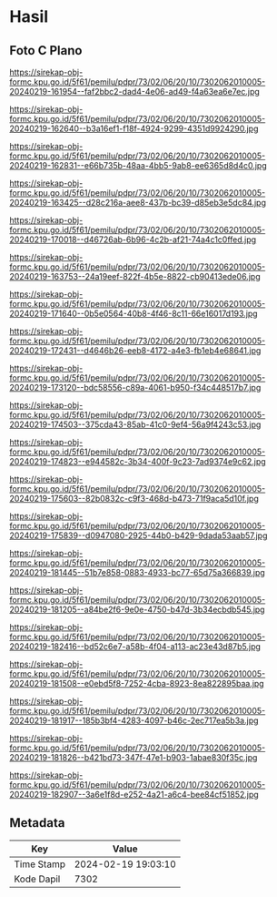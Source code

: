 # Hasil

## Foto C Plano

https://sirekap-obj-formc.kpu.go.id/5f61/pemilu/pdpr/73/02/06/20/10/7302062010005-20240219-161954--faf2bbc2-dad4-4e06-ad49-f4a63ea6e7ec.jpg

https://sirekap-obj-formc.kpu.go.id/5f61/pemilu/pdpr/73/02/06/20/10/7302062010005-20240219-162640--b3a16ef1-f18f-4924-9299-4351d9924290.jpg

https://sirekap-obj-formc.kpu.go.id/5f61/pemilu/pdpr/73/02/06/20/10/7302062010005-20240219-162831--e66b735b-48aa-4bb5-9ab8-ee6365d8d4c0.jpg

https://sirekap-obj-formc.kpu.go.id/5f61/pemilu/pdpr/73/02/06/20/10/7302062010005-20240219-163425--d28c216a-aee8-437b-bc39-d85eb3e5dc84.jpg

https://sirekap-obj-formc.kpu.go.id/5f61/pemilu/pdpr/73/02/06/20/10/7302062010005-20240219-170018--d46726ab-6b96-4c2b-af21-74a4c1c0ffed.jpg

https://sirekap-obj-formc.kpu.go.id/5f61/pemilu/pdpr/73/02/06/20/10/7302062010005-20240219-163753--24a19eef-822f-4b5e-8822-cb90413ede06.jpg

https://sirekap-obj-formc.kpu.go.id/5f61/pemilu/pdpr/73/02/06/20/10/7302062010005-20240219-171640--0b5e0564-40b8-4f46-8c11-66e16017d193.jpg

https://sirekap-obj-formc.kpu.go.id/5f61/pemilu/pdpr/73/02/06/20/10/7302062010005-20240219-172431--d4646b26-eeb8-4172-a4e3-fb1eb4e68641.jpg

https://sirekap-obj-formc.kpu.go.id/5f61/pemilu/pdpr/73/02/06/20/10/7302062010005-20240219-173120--bdc58556-c89a-4061-b950-f34c448517b7.jpg

https://sirekap-obj-formc.kpu.go.id/5f61/pemilu/pdpr/73/02/06/20/10/7302062010005-20240219-174503--375cda43-85ab-41c0-9ef4-56a9f4243c53.jpg

https://sirekap-obj-formc.kpu.go.id/5f61/pemilu/pdpr/73/02/06/20/10/7302062010005-20240219-174823--e944582c-3b34-400f-9c23-7ad9374e9c62.jpg

https://sirekap-obj-formc.kpu.go.id/5f61/pemilu/pdpr/73/02/06/20/10/7302062010005-20240219-175603--82b0832c-c9f3-468d-b473-71f9aca5d10f.jpg

https://sirekap-obj-formc.kpu.go.id/5f61/pemilu/pdpr/73/02/06/20/10/7302062010005-20240219-175839--d0947080-2925-44b0-b429-9dada53aab57.jpg

https://sirekap-obj-formc.kpu.go.id/5f61/pemilu/pdpr/73/02/06/20/10/7302062010005-20240219-181445--51b7e858-0883-4933-bc77-65d75a366839.jpg

https://sirekap-obj-formc.kpu.go.id/5f61/pemilu/pdpr/73/02/06/20/10/7302062010005-20240219-181205--a84be2f6-9e0e-4750-b47d-3b34ecbdb545.jpg

https://sirekap-obj-formc.kpu.go.id/5f61/pemilu/pdpr/73/02/06/20/10/7302062010005-20240219-182416--bd52c6e7-a58b-4f04-a113-ac23e43d87b5.jpg

https://sirekap-obj-formc.kpu.go.id/5f61/pemilu/pdpr/73/02/06/20/10/7302062010005-20240219-181508--e0ebd5f8-7252-4cba-8923-8ea822895baa.jpg

https://sirekap-obj-formc.kpu.go.id/5f61/pemilu/pdpr/73/02/06/20/10/7302062010005-20240219-181917--185b3bf4-4283-4097-b46c-2ec717ea5b3a.jpg

https://sirekap-obj-formc.kpu.go.id/5f61/pemilu/pdpr/73/02/06/20/10/7302062010005-20240219-181826--b421bd73-347f-47e1-b903-1abae830f35c.jpg

https://sirekap-obj-formc.kpu.go.id/5f61/pemilu/pdpr/73/02/06/20/10/7302062010005-20240219-182907--3a6e1f8d-e252-4a21-a6c4-bee84cf51852.jpg


## Metadata

| Key        | Value               |
| ---------- | ------------------- |
| Time Stamp | 2024-02-19 19:03:10 |
| Kode Dapil | 7302                |



